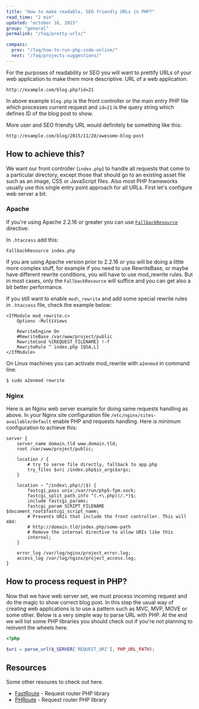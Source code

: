 ```yaml
---
title: "How to make readable, SEO friendly URLs in PHP?"
read_time: "2 min"
updated: "october 16, 2015"
group: "general"
permalink: "/faq/pretty-urls/"

compass:
  prev: "/faq/how-to-run-php-code-online/"
  next: "/faq/projects-suggestions/"
---
```


For the purposes of readability or SEO you will want to prettify URLs of your web application to make them more descriptive. URL of a web application:

```text
http://example.com/blog.php?id=21
```

In above example `blog.php` is the front controller or the main entry PHP file which processes current request and `id=21` is the
query string which defines ID of the blog post to show.

More user and SEO friendly URL would definitely be something like this:

```text
http://example.com/blog/2015/11/20/awesome-blog-post
```

## How to achieve this?

We want our front controller (`index.php`) to handle all requests that come to a particular directory, except those that should go to an existing asset file such as an image, CSS or JavaScript files. Also most PHP frameworks usually use this single entry point approach for all URLs. First let's configure web server a bit.

### Apache

If you're using Apache 2.2.16 or greater you can use [`FallbackResource`](http://httpd.apache.org/docs/trunk/rewrite/remapping.html#fallback-resource) directive:

In `.htaccess` add this:

```apacheconf
FallbackResource index.php
```

If you are using Apache version prior to 2.2.16 or you will be doing a little more complex stuff, for example if you need to use RewriteBase, or maybe have different rewrite conditions, you will have to use mod_rewrite rules. But in most cases, only the `FallbackResource` will suffice and you can get also a bit better performance.

If you still want to enable `mod\_rewrite` and add some special rewrite rules in `.htaccess` file, check the example below:

```apacheconf
<IfModule mod_rewrite.c>
    Options -MultiViews

    RewriteEngine On
    #RewriteBase /var/www/project/public
    RewriteCond %{REQUEST_FILENAME} !-f
    RewriteRule ^ index.php [QSA,L]
</IfModule>
```

On Linux machines you can activate mod_rewrite with `a2enmod` in command line:

```bash
$ sudo a2enmod rewrite
```

### Nginx

Here is an Nginx web server example for doing same requests handling as above. In your Nginx site configuration file `/etc/nginx/sites-available/default` enable PHP and requests handling. Here is minimum configuration to achieve this:

```nginx
server {
    server_name domain.tld www.domain.tld;
    root /var/www/project/public;

    location / {
        # try to serve file directly, fallback to app.php
        try_files $uri /index.php$is_args$args;
    }

    location ~ ^/index\.php(/|$) {
        fastcgi_pass unix:/var/run/php5-fpm.sock;
        fastcgi_split_path_info ^(.+\.php)(/.*)$;
        include fastcgi_params;
        fastcgi_param SCRIPT_FILENAME $document_root$fastcgi_script_name;
        # Prevents URIs that include the front controller. This will 404:
        # http://domain.tld/index.php/some-path
        # Remove the internal directive to allow URIs like this
        internal;
    }

    error_log /var/log/nginx/project_error.log;
    access_log /var/log/nginx/project_access.log;
}
```

## How to process request in PHP?

Now that we have web server set, we must process incoming request and do the magic to show correct blog post. In this step the usual way of creating web applications is to use a pattern such as MVC, MVP, MOVE or some other. Below is a very simple way to parse URL with PHP. At the end we will list some PHP libraries you should check out if you're not planning to reinvent the wheels here.

```php
<?php

$uri = parse_url($_SERVER['REQUEST_URI'], PHP_URL_PATH);

```

## Resources

Some other resoures to check out here.

* [FastRoute](https://github.com/nikic/FastRoute) - Request router PHP library
* [PHRoute](https://github.com/mrjgreen/phroute) - Request router PHP library
